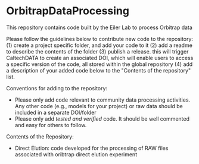 # OrbitrapDataProcessing
This repository contains code built by the Eiler Lab to process Orbitrap data 

Please follow the guidelines below to contribute new code to the repository:
(1) create a project specific folder, and add your code to it
(2) add a readme to describe the contents of the folder
(3) publish a release. this will trigger CaltechDATA to create an associated DOI, which will enable users to access a specific version of the code, all stored within the global repository
(4) add a description of your added code below to the "Contents of the repository" list.

Conventions for adding to the repository:
- Please only add code relevant to community data processing activities. Any other code (e.g., models for your project) or raw data should be included in a separate DOI/folder
- Please only add *tested and verified* code. It should be well commented and easy for others to follow.

Contents of the Repository:
- Direct Elution: code developed for the processing of RAW files associated with oribtrap direct elution experiment
